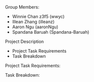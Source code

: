 Group Members:
* Winnie Chan z3f5 (wwyc)
* Illean Zhang (illeanz)
* Aaron Ngu (aaronNgu)
* Spandana Baruah (Spandana-Baruah)



Project Description
* Project Task Requirements
* Task Breakdown

Project Task Requirements:

Task Breakdown:
